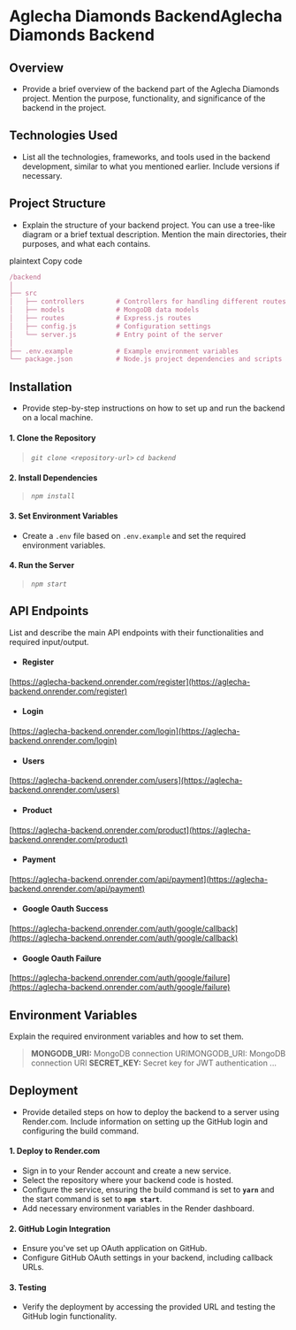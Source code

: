 # Aglecha Diamonds BackendAglecha Diamonds Backend
## Overview
- Provide a brief overview of the backend part of the Aglecha Diamonds project. Mention the purpose, functionality, and significance of the backend in the project.

## Technologies Used
- List all the technologies, frameworks, and tools used in the backend development, similar to what you mentioned earlier. Include versions if necessary.

## Project Structure
- Explain the structure of your backend project. You can use a tree-like diagram or a brief textual description. Mention the main directories, their purposes, and what each contains.

plaintext
Copy code
```javascript
/backend
│
├── src
│   ├── controllers        # Controllers for handling different routes
│   ├── models             # MongoDB data models
│   ├── routes             # Express.js routes
│   ├── config.js          # Configuration settings
│   └── server.js          # Entry point of the server
│
├── .env.example           # Example environment variables
└── package.json           # Node.js project dependencies and scripts
```
## Installation
- Provide step-by-step instructions on how to set up and run the backend on a local machine.

#### 1. Clone the Repository



> *`git clone <repository-url>`*
*`cd backend`*

#### 2. Install Dependencies

> *`npm install`*

#### 3. Set Environment Variables
- Create a `.env` file based on `.env.example` and set the required environment variables.

#### 4. Run the Server

> *`npm start`*

## API Endpoints
List and describe the main API endpoints with their functionalities and required input/output.

- #### Register
[https://aglecha-backend.onrender.com/register](https://aglecha-backend.onrender.com/register)

- #### Login
[https://aglecha-backend.onrender.com/login](https://aglecha-backend.onrender.com/login)

- #### Users
[https://aglecha-backend.onrender.com/users](https://aglecha-backend.onrender.com/users)

- #### Product
[https://aglecha-backend.onrender.com/product](https://aglecha-backend.onrender.com/product)

- #### Payment
[https://aglecha-backend.onrender.com/api/payment](https://aglecha-backend.onrender.com/api/payment)

- #### Google Oauth Success
[https://aglecha-backend.onrender.com/auth/google/callback](https://aglecha-backend.onrender.com/auth/google/callback)

- #### Google Oauth Failure
[https://aglecha-backend.onrender.com/auth/google/failure](https://aglecha-backend.onrender.com/auth/google/failure)

## Environment Variables

Explain the required environment variables and how to set them.

> **MONGODB_URI:** MongoDB connection URIMONGODB_URI: MongoDB connection URI
> **SECRET_KEY:** Secret key for JWT authentication
...


## Deployment

- Provide detailed steps on how to deploy the backend to a server using Render.com. Include information on setting up the GitHub login and configuring the build command.

#### 1. Deploy to Render.com

- Sign in to your Render account and create a new service.
- Select the repository where your backend code is hosted.
- Configure the service, ensuring the build command is set to **`yarn`** and the start command is set to **`npm start`**.
- Add necessary environment variables in the Render dashboard.

#### 2. GitHub Login Integration

- Ensure you've set up OAuth application on GitHub.
- Configure GitHub OAuth settings in your backend, including callback URLs.

#### 3. Testing

- Verify the deployment by accessing the provided URL and testing the GitHub login functionality.
